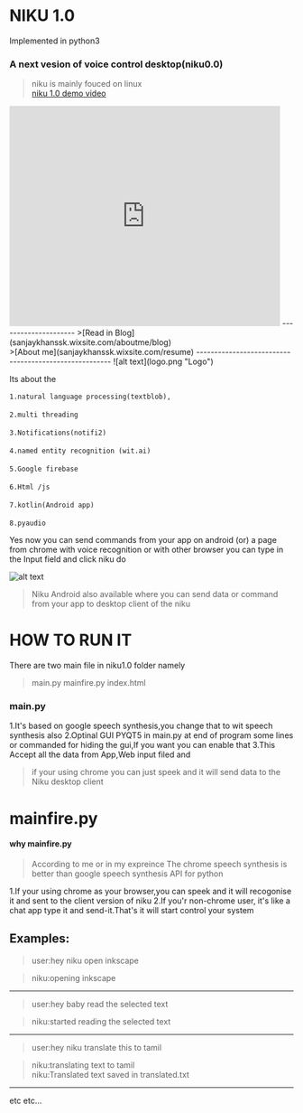 # NIKU 1.0 <br /> 
Implemented in python3 <br /> 
### A next vesion of voice control desktop(niku0.0) <br /> 
>niku is mainly fouced on linux <br /> 
[niku 1.0 demo video](https://youtu.be/r5rgD769N0s)<br />
<iframe  title="Niku-1.0 Video" width="480" height="390" src="https://youtu.be/r5rgD769N0s" frameborder="0" allowfullscreen></iframe>
---------------------
>[Read in Blog](sanjaykhanssk.wixsite.com/aboutme/blog) <br />
>[About me](sanjaykhanssk.wixsite.com/resume)
------------------------------------------------------
![alt text](logo.png "Logo")


Its about the 

    1.natural language processing(textblob),

    2.multi threading

    3.Notifications(notifi2)

    4.named entity recognition (wit.ai) 

    5.Google firebase

    6.Html /js 

    7.kotlin(Android app) 

    8.pyaudio

Yes now you can send commands from your app on android (or) a page from chrome with voice recognition or with other browser  you can type in the Input field and click niku do 

![alt text](https://static.wixstatic.com/media/ee92ff_3ed02c59964349b680850f93d17bacc8~mv2.png/v1/fill/w_740,h_416,al_c,usm_0.66_1.00_0.01/ee92ff_3ed02c59964349b680850f93d17bacc8~mv2.png "niku web")

>Niku Android also available where you can send data or command from your app to desktop client of the niku

# HOW TO RUN IT
There are two main file in niku1.0 folder namely
>main.py
>mainfire.py
>index.html

### main.py
1.It's based on google speech synthesis,you change that to wit speech synthesis also
2.Optinal GUI PYQT5 in main.py at end of program some lines or commanded for hiding the gui,If you want you can enable that
3.This Accept all the data from App,Web input filed and 
>if your using chrome you can just speek and it will send data to the Niku desktop client
# mainfire.py

#### why mainfire.py
>According to me or in my expreince The chrome speech synthesis is better than google speech synthesis API for python 

1.If your using chrome as your browser,you can speek and it will recogonise it and sent to the client version of niku
2.If you'r non-chrome user, it's like a chat app type it and send-it.That's it will start control your system

## Examples:
>user:hey niku open inkscape

>niku:opening inkscape
-----------------------------
>user:hey baby read the selected text

>niku:started reading the selected text
----------------------------
>user:hey niku translate this to tamil

>niku:translating text to tamil<br /> 
>niku:Translated text saved in translated.txt
----------------------------

etc 
etc...
